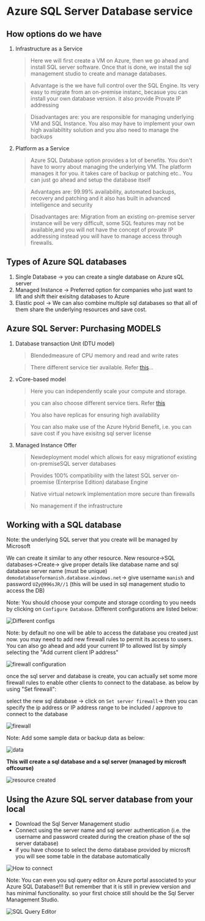 # Azure SQL Server Database service

## How options do we have

1. Infrastructure as a Service

   > Here we will first create a VM on Azure, then we go ahead and install SQL server software. Once that is done, we install the sql management studio to create and manage databases.

   > Advantage is the we have full control over the SQL Engine. Its very easy to migrate from an on-premise instanc, becasue you can install your own database version. it also provide Provate IP addressing

   > Disadvantages are: you are responsible for managing underlying VM and SQL Instance. You also may have to implement your own high availabiltity solution and you also need to manage the backups

2. Platform as a Service

   > Azure SQL Database option provides a lot of benefits. You don't have to worry about managing the underlying VM. The platform manages it for you. it takes care of backup or patching etc.. You can just go ahead and setup the database itself

   > Advantages are: 99.99% availability, automated backups, recovery and patching and it also has built in advanced intelligence and security

   > Disadvantages are: Migration from an existing on-premise server instance will be very difficult, some SQL features may not be available,and you will not have the concept of provate IP addressing instead you will have to manage access through firewalls.

## Types of Azure SQL databases

1. Single Database -> you can create a single database on Azure sQL server
2. Managed Instance -> Preferred option for companies who just want to lift and shift their exisitng databases to Azure
3. Elastic pool -> We can also combine multiple sql databases so that all of them share the underlying resources and save cost.

## Azure SQL Server: Purchasing MODELS

1. Database transaction Unit (DTU model)

   > Blendedmeasure of CPU memory and read and write rates

   > There different service tier available. Refer [this](https://docs.microsoft.com/en-us/azure/azure-sql/database/service-tiers-dtu)...

2. vCore-based model

   > Here you can independently scale your compute and storage.

   > you can also choose different service tiers. Refer [this](https://docs.microsoft.com/en-us/azure/azure-sql/database/service-tiers-sql-database-vcore)

   > You also have replicas for ensuring high availability

   > You can also make use of the Azure Hybrid Benefit, i.e. you can save cost if you have exisitng sql server license

3. Managed Instance Offer

   > Newdeployment model which allows for easy migrationof existing on-premiseSQL server databases

   > Provides 100% compatibility with the latest SQL server on-proemise (Enterprise Edition) database Engine

   > Native virtual netowrk implementation more secure than firewalls

   > No management if the infrastructure

## Working with a SQL database

Note: the underlying SQL server that you create will be managed by Microsoft

We can create it similar to any other resource. New resource->SQL databases->Create-> give proper details like database name and sql database server name (must be unique) `demodatabaseformanish.database.windows.net`-> give username `manish` and password `UZy@996sJR//1` (this will be used in sql management studio to access the DB)

Note: You should choose your compute and storage ccording to you needs by clicking on `Configure Database`.
Different configurations are listed below:

![Different configs](./images/17.PNG)

Note: by default no one will be able to access the database you created just now.
you may need to add new firewall rules to permit its access to users. You can also go ahead and add your current IP to allowed list by simply selecting the "Add current client IP address"

![firewall configuration](./images/18.PNG)

once the sql server and database is create, you can actually set some more firewall rules to enable other clients to connect to the database. as below by using "Set firewall":

select the new sql database -> click on `Set server firewall`-> then you can specify the ip address or IP address range to be included / approve to connect to the database

![firewall](./images/21.PNG)

Note: Add some sample data or backup data as below:

![data](./images/19.PNG)

**This will create a sql database and a sql server (managed by microsft offcourse)**

![resource created](./images/20.PNG)

## Using the Azure SQL server database from your local

- Download the Sql Server Management studio
- Connect using the server name and sql server authentication (i.e. the username and password created during the creation phase of the sql server database)
- if you have choose to select the demo database provided by microsft you will see some table in the database automatically

![How to connect](./images/22.PNG)

Note: You can even you sql query editor on Azure portal associated to your Azure SQL Database!!! But remember that it is still in preview version and has minimal functionality. so your first choice still should be the Sql Server Management Studio.

![SQL Query Editor](./images/23.PNG)
